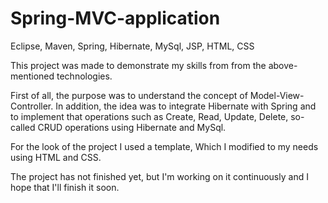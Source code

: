 # Spring-MVC-application
Eclipse, Maven, Spring, Hibernate, MySql, JSP, HTML, CSS

This project was made to demonstrate my skills from from the above-mentioned technologies.

First of all, the purpose was to understand the concept of Model-View-Controller. In addition, the idea was to integrate Hibernate with Spring and to implement that operations such as Create, Read, Update, Delete, so-called CRUD operations using Hibernate and MySql.

For the look of the project I used a template, Which I modified to my needs using HTML and CSS.

The project has not finished yet, but I'm working on it continuously and I hope that I'll finish it soon.
